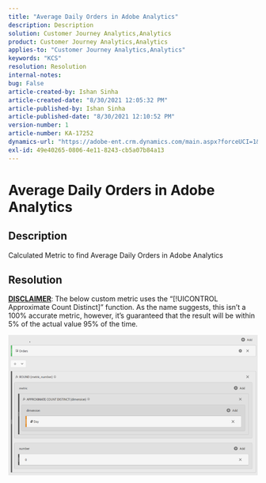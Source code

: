 ```yaml
---
title: "Average Daily Orders in Adobe Analytics"
description: Description
solution: Customer Journey Analytics,Analytics
product: Customer Journey Analytics,Analytics
applies-to: "Customer Journey Analytics,Analytics"
keywords: "KCS"
resolution: Resolution
internal-notes: 
bug: False
article-created-by: Ishan Sinha
article-created-date: "8/30/2021 12:05:32 PM"
article-published-by: Ishan Sinha
article-published-date: "8/30/2021 12:10:52 PM"
version-number: 1
article-number: KA-17252
dynamics-url: "https://adobe-ent.crm.dynamics.com/main.aspx?forceUCI=1&pagetype=entityrecord&etn=knowledgearticle&id=f9396d8d-8a09-ec11-b6e6-00224808d564"
exl-id: 49e40265-0806-4e11-8243-cb5a07b84a13
---
```

# Average Daily Orders in Adobe Analytics

## Description


Calculated Metric to find Average Daily Orders in Adobe Analytics




## Resolution


<u><b>DISCLAIMER</b></u>: The below custom metric uses the “[!UICONTROL Approximate Count Distinct]” function. As the name suggests, this isn’t a 100% accurate metric, however, it’s guaranteed that the result will be within 5% of the actual value 95% of the time.

![](assets/9d67ac27-8b09-ec11-b6e6-00224808d564.png)
